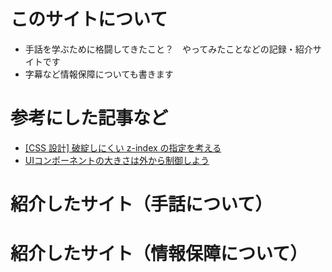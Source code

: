 # このサイトについて

- 手話を学ぶために格闘してきたこと？　やってみたことなどの記録・紹介サイトです
- 字幕など情報保障についても書きます

# 参考にした記事など
- [[CSS 設計] 破綻しにくい z-index の指定を考える](https://zenn.dev/zozotech/articles/7609d2c7af30df)
- [UIコンポーネントの大きさは外から制御しよう](https://qiita.com/uhyo/items/e51fd3850b6a0a3d055a)

# 紹介したサイト（手話について）

# 紹介したサイト（情報保障について）
